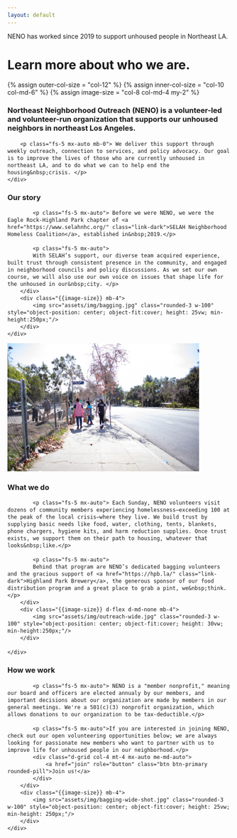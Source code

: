 ```yaml
---
layout: default
---
```


<div class="p-5 bg-dark rounded-3 text-light">
	<div class="container-fluid py-3 py-md-5">
		<p class="neno-blurb">NENO has worked since 2019 to support unhoused people in Northeast&nbsp;LA.</p>
		<h1 class="display-5 fw-bold mb-0">Learn more about who we&nbsp;are.</h1>
	</div>
</div>

{% assign outer-col-size = "col-12" %}
{% assign inner-col-size = "col-10 col-md-6" %}
{% assign image-size = "col-8 col-md-4 my-2" %}

<div class="{{outer-col-size}} py-2 mx-auto my-4">
	<div class="col-11 col-md-8 mx-auto my-md-4 text-center-md">
		<h3 class="text-secondary mx-auto mb-4 fw-bold">Northeast Neighborhood Outreach (NENO) is a volunteer-led and volunteer-run organization that supports our unhoused neighbors in northeast Los Angeles.</h3>

		<p class="fs-5 mx-auto mb-0"> We deliver this support through weekly outreach, connection to services, and policy advocacy. Our goal is to improve the lives of those who are currently unhoused in northeast LA, and to do what we can to help end the housing&nbsp;crisis. </p>
	</div>
</div>

<div class="{{outer-col-size}} mx-auto py-2 rounded-3 bg-accent">
	<div class="row align-items-center justify-content-center">
		<div class="{{inner-col-size}}">
			<h3 class="text-dark my-4 text-bold mx-auto">Our story</h3>

			<p class="fs-5 mx-auto"> Before we were NENO, we were the Eagle Rock-Highland Park chapter of <a href="https://www.selahnhc.org/" class="link-dark">SELAH Neighborhood Homeless Coalition</a>, established in&nbsp;2019.</p>

			<p class="fs-5 mx-auto">
			With SELAH’s support, our diverse team acquired experience, built trust through consistent presence in the community, and engaged in neighborhood councils and policy discussions. As we set our own course, we will also use our own voice on issues that shape life for the unhoused in our&nbsp;city. </p>
		</div>
		<div class="{{image-size}} mb-4">
			<img src="assets/img/bagging.jpg" class="rounded-3 w-100" style="object-position: center; object-fit:cover; height: 25vw; min-height:250px;"/>
		</div>
	</div>
</div>

<div class="{{outer-col-size}} mx-auto py-2">
	<div class="row align-items-center justify-content-center">
		<div class="{{image-size}} d-none d-md-flex">
			<img src="assets/img/outreach-wide.jpg" class="rounded-3 w-100" style="object-position: center; object-fit:cover; height: 30vw; min-height:250px;"/>
		</div>
		<div class="{{inner-col-size}}">
			<h3 class="text-secondary my-4 text-bold mx-auto">What we do</h3>

			<p class="fs-5 mx-auto"> Each Sunday, NENO volunteers visit dozens of community members experiencing homelessness—exceeding 100 at the peak of the local crisis—where they live. We build trust by supplying basic needs like food, water, clothing, tents, blankets, phone chargers, hygiene kits, and harm reduction supplies. Once trust exists, we support them on their path to housing, whatever that looks&nbsp;like.</p>

			<p class="fs-5 mx-auto">
			Behind that program are NENO’s dedicated bagging volunteers and the gracious support of <a href="https://hpb.la/" class="link-dark">Highland Park Brewery</a>, the generous sponsor of our food distribution program and a great place to grab a pint, we&nbsp;think. </p>
		</div>
		<div class="{{image-size}} d-flex d-md-none mb-4">
			<img src="assets/img/outreach-wide.jpg" class="rounded-3 w-100" style="object-position: center; object-fit:cover; height: 30vw; min-height:250px;"/>
		</div>

	</div>
</div>

<div class="{{outer-col-size}} mx-auto py-2 rounded-3 bg-accent">
	<div class="row align-items-center justify-content-center">
		<div class="{{inner-col-size}} my-4">
			<h3 class="text-dark my-4 text-bold mx-auto">How we work</h3>

			<p class="fs-5 mx-auto"> NENO is a "member nonprofit," meaning our board and officers are elected annualy by our members, and important decisions about our organization are made by members in our general meetings. We're a 501(c)(3) nonprofit organization, which allows donations to our organization to be tax-deductible.</p>

			<p class="fs-5 mx-auto">If you are interested in joining NENO, check out our open volunteering opportunities below; we are always looking for passionate new members who want to partner with us to improve life for unhoused people in our neighborhood.</p>
			<div class="d-grid col-4 mt-4 mx-auto me-md-auto">
	         	<a href="join" role="button" class="btn btn-primary rounded-pill">Join us!</a>
	        </div>
		</div>
		<div class="{{image-size}} mb-4">
			<img src="assets/img/bagging-wide-shot.jpg" class="rounded-3 w-100" style="object-position: center; object-fit:cover; height: 25vw; min-height: 250px;"/>
		</div>
	</div>
</div>
